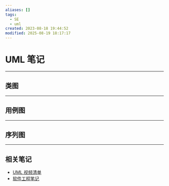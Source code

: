```yaml
---
aliases: []
tags:
  - SE
  - uml
created: 2023-08-18 19:44:52
modified: 2025-08-19 18:17:17
---
```


# UML 笔记

---

## 类图

---

## 用例图

---

## 序列图

---

## 相关笔记

* [UML 视频清单](UML_Videos.md)
* [软件工程笔记](../Soft_Engineering.md)

